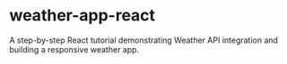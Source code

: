 # weather-app-react
A step-by-step React tutorial demonstrating Weather API integration and building a responsive weather app.
